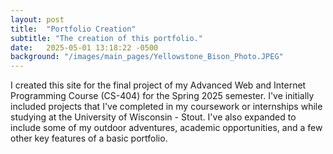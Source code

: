 ```yaml
---
layout: post
title:  "Portfolio Creation"
subtitle: "The creation of this portfolio."
date:   2025-05-01 13:18:22 -0500
background: "/images/main_pages/Yellowstone_Bison_Photo.JPEG"
---
```


I created this site for the final project of my Advanced Web and Internet Programming Course (CS-404) for the Spring 2025 semester. I've initially included projects that I've completed in my coursework or internships while studying at the University of Wisconsin - Stout. I've also expanded to include some of my outdoor adventures, academic opportunities, and a few other key features of a basic portfolio.